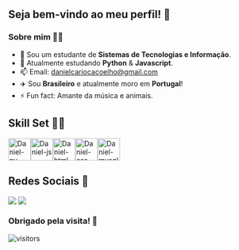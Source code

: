 ## Seja bem-vindo ao meu perfil! 👋

### Sobre mim 🙋‍♂️
- 🔭 Sou um estudante de **Sistemas de Tecnologias e Informação**.
- 🌱 Atualmente estudando **Python** & **Javascript**.
- 📫 Email: danielcariocacoelho@gmail.com
- ✈️ Sou **Brasileiro** e atualmente moro em **Portugal**!
- ⚡ Fun fact: Amante da música e animais.
  
## Skill Set 👨‍💻
<div style="display: flex; align-items: center;">
  <img alt="Daniel-py" height="45" src="https://cdn.jsdelivr.net/gh/devicons/devicon@latest/icons/python/python-original.svg"/>      
  <img alt="Daniel-js" height="45" src="https://cdn.jsdelivr.net/gh/devicons/devicon@latest/icons/javascript/javascript-original.svg"/>
  <img alt="Daniel-html" height="45" src="https://cdn.jsdelivr.net/gh/devicons/devicon@latest/icons/html5/html5-original.svg"/>
  <img alt="Daniel-css" height="45" src="https://cdn.jsdelivr.net/gh/devicons/devicon@latest/icons/css3/css3-original.svg"/> 
  <img alt="Daniel-mysql" height="45" src="https://cdn.jsdelivr.net/gh/devicons/devicon@latest/icons/mysql/mysql-original.svg"/>    
</div>          

## Redes Sociais 💬

<div>
  <a href="https://www.instagram.com/denii.jpg/" target="_blank"><img align="center" src="https://img.shields.io/badge/Instagram-E4405F?style=for-the-badge&logo=instagram&logoColor=white"/></a>
  <a href="https://www.linkedin.com/in/daniel-coelho-3247812ab" target="_blank"><img align="center" src="https://img.shields.io/badge/LinkedIn-0077B5?style=for-the-badge&logo=linkedin&logoColor=white"/></a>
</div>

### Obrigado pela visita! 🚀
![visitors](https://visitor-badge.laobi.icu/badge?page_id=Deni-jpg.Deni-jpg&left_text=Visitantes)
